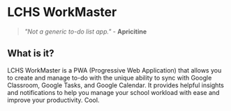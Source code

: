 # LCHS WorkMaster
> *"Not a generic to-do list app."* - **Apricitine**

## What is it?
LCHS WorkMaster is a PWA (Progressive Web Application) that allows you to create and manage to-do with the unique ability to sync with Google Classroom, Google Tasks, and Google Calendar. It provides helpful insights and notifications to help you manage your school workload with ease and improve your productivity. Cool.
